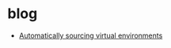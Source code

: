 # blog

- [Automatically sourcing virtual environments](https://github.com/thealamu/blog/blob/auto-sourcing-venvs/auto-sourcing-venvs.md)

